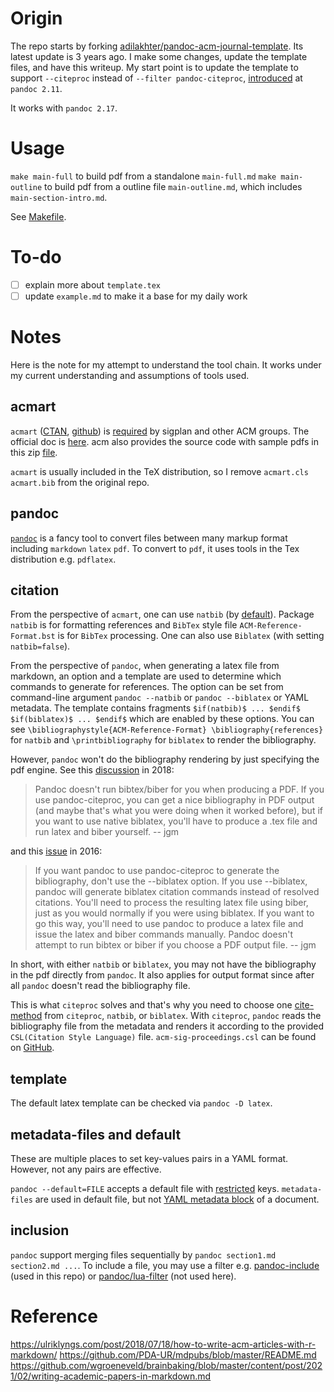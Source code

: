 # Origin

The repo starts by forking [adilakhter/pandoc-acm-journal-template](https://github.com/adilakhter/pandoc-acm-journal-template). Its latest update is 3 years ago. I make some changes, update the template files, and have this writeup. My start point is to update the template to support `--citeproc` instead of `--filter pandoc-citeproc`, [introduced](https://github.com/jgm/pandoc/blob/master/changelog.md#pandoc-211-2020-10-11) at `pandoc 2.11`.

It works with `pandoc 2.17`. 

# Usage

`make main-full` to build pdf from a standalone `main-full.md`
`make main-outline` to build pdf from a outline file `main-outline.md`, which includes `main-section-intro.md`.

See [Makefile](./Makefile).

# To-do

- [ ] explain more about `template.tex`
- [ ] update `example.md` to make it a base for my daily work

# Notes

Here is the note for my attempt to understand the tool chain. It works under my current understanding and assumptions of tools used.

## acmart

`acmart` ([CTAN](https://ctan.org/pkg/acmart?lang=en), [github](https://github.com/borisveytsman/acmart)) is [required](https://www.sigplan.org/Resources/Author/) by sigplan and other ACM groups. The official doc is [here](https://www.acm.org/binaries/content/assets/publications/consolidated-tex-template/acmart.pdf). acm also provides the source code with sample pdfs in this zip [file](https://www-acm-org.proxy1.library.jhu.edu/binaries/content/assets/publications/consolidated-tex-template/acmart-primary.zip).

`acmart` is usually included in the TeX distribution, so I remove `acmart.cls` `acmart.bib` from the original repo.

## pandoc

[`pandoc`](https://pandoc.org/) is a fancy tool to convert files between many markup format including `markdown` `latex` `pdf`. To convert to `pdf`, it uses tools in the Tex distribution e.g. `pdflatex`.

## citation

From the perspective of `acmart`, one can use `natbib` (by [default](https://github.com/borisveytsman/acmart/blob/0fc7666839026f055eff3432eb3953c7c1a0624d/acmart.dtx?_pjax=%23js-repo-pjax-container%3Afirst-of-type%2C%20div%5Bitemtype%3D%22http%3A%2F%2Fschema.org%2FSoftwareSourceCode%22%5D%20main%3Afirst-of-type%2C%20%5Bdata-pjax-container%5D%3Afirst-of-type#L1420)). Package `natbib` is for formatting references and `BibTex` style file `ACM-Reference-Format.bst` is for `BibTex` processing. One can also use `Biblatex` (with setting `natbib=false`).

From the perspective of `pandoc`, when generating a latex file from markdown, an option and a template are used to determine which commands to generate for references. The option can be set from command-line argument `pandoc --natbib` or `pandoc --biblatex` or YAML metadata. The template contains fragments `$if(natbib)$ ... $endif$` `$if(biblatex)$ ... $endif$` which are enabled by these options. You can see `\bibliographystyle{ACM-Reference-Format} \bibliography{references}` for `natbib` and `\printbibliography` for `biblatex` to render the bibliography.

However, `pandoc` won't do the bibliography rendering by just specifying the pdf engine. See this [discussion](https://groups.google.com/g/pandoc-discuss/c/MgQ050t21W0/m/i1vgmRbLBQAJ) in 2018:

> Pandoc doesn't run bibtex/biber for you when producing
> a PDF. If you use pandoc-citeproc, you can get a nice
> bibliography in PDF output (and maybe that's what you
> were doing when it worked before), but if you want to use
> native biblatex, you'll have to produce a .tex file
> and run latex and biber yourself.
> -- jgm

and this [issue](https://github.com/jgm/pandoc/issues/2795#issuecomment-198560703) in 2016:

> If you want pandoc to use pandoc-citeproc to generate the bibliography, don't use the --biblatex option.
> If you use --biblatex, pandoc will generate biblatex citation commands instead of resolved citations. You'll need to process the resulting latex file using biber, just as you would normally if you were using biblatex. If you want to go this way, you'll need to use pandoc to produce a latex file and issue the latex and biber commands manually. Pandoc doesn't attempt to run bibtex or biber if you choose a PDF output file.
> -- jgm

In short, with either `natbib` or `biblatex`, you may not have the bibliography in the pdf directly from `pandoc`. It also applies for output format since after all `pandoc` doesn't read the bibliography file. 

This is what `citeproc` solves and that's why you need to choose one [cite-method](https://pandoc.org/MANUAL.html#citations) from `citeproc`, `natbib`, or `biblatex`. With `citeproc`, `pandoc` reads the bibliography file from the metadata and renders it according to the provided `CSL(Citation Style Language)` file. `acm-sig-proceedings.csl` can be found on [GitHub](https://github.com/citation-style-language/styles/blob/master/acm-sig-proceedings.csl).

## template

The default latex template can be checked via `pandoc -D latex`.

## metadata-files and default

These are multiple places to set key-values pairs in a YAML format. However, not any pairs are effective.

`pandoc --default=FILE` accepts a default file with [restricted](https://pandoc.org/MANUAL.html#default-files) keys. `metadata-files` are used in default file, but not [YAML metadata block](https://pandoc.org/MANUAL.html#extension-yaml_metadata_block) of a document.

## inclusion

`pandoc` support merging files sequentially by `pandoc section1.md section2.md ...`. To include a file, you may use a filter e.g. [pandoc-include](https://github.com/DCsunset/pandoc-include) (used in this repo) or [pandoc/lua-filter](https://github.com/pandoc/lua-filters/blob/master/include-files/README.md) (not used here).

# Reference

https://ulriklyngs.com/post/2018/07/18/how-to-write-acm-articles-with-r-markdown/
https://github.com/PDA-UR/mdpubs/blob/master/README.md
https://github.com/wgroeneveld/brainbaking/blob/master/content/post/2021/02/writing-academic-papers-in-markdown.md